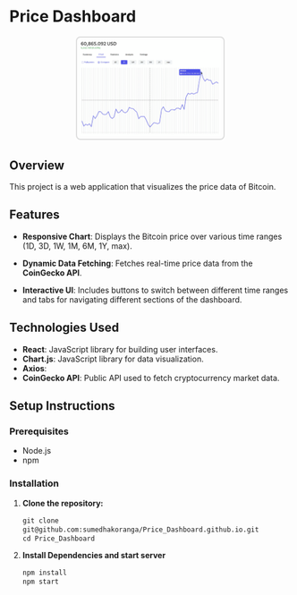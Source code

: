 # Price Dashboard

  <div align="center">
    <img src="chart.png" alt="Chart" style="border: 2px solid #ddd; border-radius: 8px; padding: 5px; width: 50%;">
  </div>



## Overview

This project is a web application that visualizes the price data of Bitcoin.

## Features

- **Responsive Chart**: Displays the Bitcoin price over various time ranges (1D, 3D, 1W, 1M, 6M, 1Y, max).

- **Dynamic Data Fetching**: Fetches real-time price data from the **CoinGecko API**.

- **Interactive UI**: Includes buttons to switch between different time ranges and tabs for navigating different sections of the dashboard.

## Technologies Used

- **React**: JavaScript library for building user interfaces.
- **Chart.js**: JavaScript library for data visualization.
- **Axios**:
- **CoinGecko API**: Public API used to fetch cryptocurrency market data.

## Setup Instructions

### Prerequisites

- Node.js
- npm

### Installation

1. **Clone the repository:**

   ```
   git clone git@github.com:sumedhakoranga/Price_Dashboard.github.io.git
   cd Price_Dashboard
   ```

2. **Install Dependencies and start server**
    ```
    npm install
    npm start
    ```

